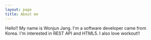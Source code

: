 ```yaml
---
layout: page
title: About me 
---
```


Hello!! 
My name is Wonjun Jang. I'm a software developer came from Korea. I'm interested in REST API and HTML5. I also love workout!!
